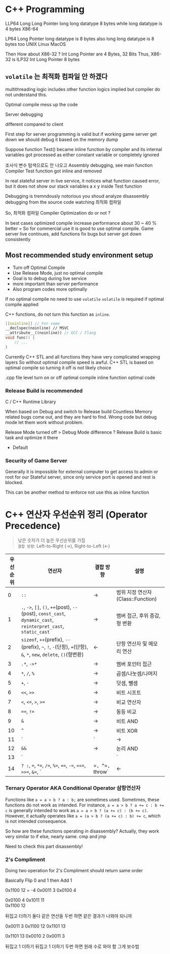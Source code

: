 # C++ Programming 

LLP64 Long Long Pointer 
long long datatype 8 bytes while 
long datatype is 4 bytes 
X86-64 

LP64 Long Pointer 
long datatype is 8 bytes 
also long long datatype is 8 bytes too 
UNIX Linux MacOS 

Then How about X86-32 ? 
Int Long Pointer are 4 Bytes, 32 Bits 
Thus, X86-32 is 
ILP32 Int Long Pointer 8 bytes 

## `volatile` 는 최적화 컴파일 안 하겠다 

multithreading logic includes other function logics 
implied but compiler do not understand this. 

Optimal compile mess up the code 

Server debugging 

different compared to client 

First step for server programming is valid but 
if working game server get down we should debug it 
based on the memory dump 

Suppose function Test() became inline function by compiler 
and its internal variables got processed as either 
constant variable or completely ignored 

조사식 변수 탐색으로도 안 나오고 
Assembly debugging, see main function Compiler Test function 
got inline and removed 

In real stateful server in live service, it notices 
what function caused error, but it does not show 
our stack variables a x y inside Test function  

Debugging is tremndously notorious you shoud analyze 
disassembly debugging from the source code watching 
최적화 컴파일 

So, 최적화 컴파일 Compiler Optimization do or not ? 

In best cases optimized compile increase performance about 30 ~ 40 % better =
So for commercial use it is good to use optimal compile. 
Game server live continues, add functions fix bugs but server got down consistently 

## Most recommended study environment setup 

- Turn off Optimal Compile 
- Use Release Mode, just no optimal compile 
- Goal is to debug during live service 
- more important than server performance 
- Also program codes more optimally 

If no optimal compile no need to use `volatile` 
`volatile` is required if optimal compile applied 

C++ functions, do not turn this function as `inline`. 
```cpp
[[noinline]] // For some 
__declspec(noinline) // MSVC 
__attribute__((noinline)) // GCC / Clang 
void func() {
    // ... 
}
```

Currently C++ STL and all functions they have very complicated wrapping layers 
So without optimal compile speed is awful. 
C++ STL is based on optimal compile so turning it off is not likely choice 

.cpp file level turn on or off optimal compile 
inline function optimal code 

### Release Build is recommended 

C / C++ Runtime Library 

When based on Debug and switch to Release build 
Countless Memory related bugs come out, and they are hard to find. 
Wrong code but debug mode let them work without problem. 

Release Mode turned off > Debug Mode difference ? 
Release Build is basic task and optimize it there 

- Default 


### Security of Game Server 

Generally it is impossible for external computer to get 
access to admin or root for our Stateful server, since 
only service port is opened and rest is blocked. 

This can be another method to enforce not use this as inline function  

# C++ 연산자 우선순위 정리 (Operator Precedence)

> 낮은 숫자가 더 높은 우선순위를 가짐  
> `결합 방향`: Left-to-Right (→), Right-to-Left (←)

| 우선순위 | 연산자 | 결합 방향 | 설명 |
|----------|--------|------------|------|
| 0 | `::` | → | 범위 지정 연산자 (Class::Function) |
| 1 | `.`, `->`, `[]`, `()`, `++`(post), `--`(post), `const_cast`, `dynamic_cast`, `reinterpret_cast`, `static_cast` | → | 멤버 접근, 후위 증감, 형 변환 |
| 2 | `sizeof`, `++`(prefix), `--`(prefix), `~`, `!`, `-`(단항), `+`(단항), `&`, `*`, `new`, `delete`, `()`(형변환) | ← | 단항 연산자 및 메모리 연산 |
| 3 | `.*`, `->*` | → | 멤버 포인터 접근 |
| 4 | `*`, `/`, `%` | → | 곱셈/나눗셈/나머지 |
| 5 | `+`, `-` | → | 덧셈, 뺄셈 |
| 6 | `<<`, `>>` | → | 비트 시프트 |
| 7 | `<`, `<=`, `>`, `>=` | → | 비교 연산자 |
| 8 | `==`, `!=` | → | 동등 비교 |
| 9 | `&` | → | 비트 AND |
| 10 | `^` | → | 비트 XOR |
| 11 | `|` | → | 비트 OR |
| 12 | `&&` | → | 논리 AND |
| 13 | `||` | → | 논리 OR |
| 14 | `? :`, `=`, `*=`, `/=`, `%=`, `+=`, `-=`, `<<=`, `>>=`, `&=`, `|=`, `^=`, `throw` | ← | 조건, 대입, 예외 처리 |


### Ternary Operator AKA Conditional Operator 삼항연산자 

Functions like `a = a > b ? a : b;` are sometimes used.
Sometimes, these functions do not work as intended. For instance, 
`a = a > b ? a += c : b += c` is generally intended to work as 
`a = a > b ? (a += c) : (b += c)`. However, it actually operates like 
`a = (a > b ? (a += c) : b) += c`, which is not intended consequence. 

So how are these functions operating in disassembly? 
Actually, they work very similar to if else, nearly same. cmp and jmp

Need to check this part disassembly! 


### 2's Compliment 

Doing two operation for 2's Compliment should return same order 

Basically Flip 0 and 1 then Add 1 

0x1100 12 = -4 
0x0011 3 
0x0100 4 

0x0100 4 
0x1011 11  
0x1100 12 

뒤집고 더하기 둘다 
같은 연산을 두번 하면 같은 결과가 나와야 되니까 

0x0011 3 
0x1100 12 
0x1101 13 

0x1101 13 
0x0010 2 
0x0011 3 

뒤집고 1 더하기 
뒤집고 1 더하기 두번 하면 원래 수로 와야 함 
그게 보수법  



